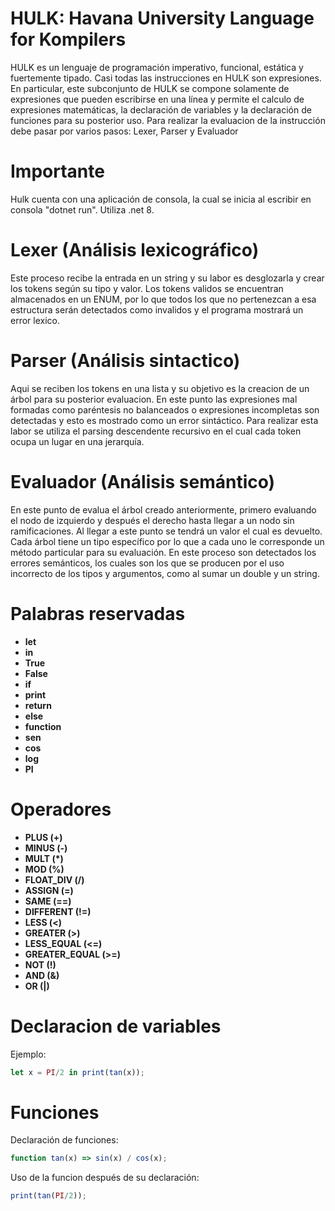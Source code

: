 # HULK: Havana University Language for Kompilers
HULK es un lenguaje de programación imperativo, funcional, estática y fuertemente tipado. Casi todas las instrucciones en HULK son expresiones. En particular, este subconjunto de HULK se compone solamente de expresiones que pueden escribirse en una línea y permite el calculo de expresiones matemáticas, la declaración de variables y la declaración de funciones para su posterior uso.
Para realizar la evaluacion de la instrucción debe pasar por varios pasos: Lexer, Parser y Evaluador

# Importante
Hulk cuenta con una aplicación de consola, la cual se inicia al escribir en consola "dotnet run". Utiliza .net 8.

# Lexer (Análisis lexicográfico)
Este proceso recibe la entrada en un string y su labor es desglozarla y crear los tokens según su tipo y valor. Los tokens validos se encuentran almacenados en un ENUM, por lo que todos los que no pertenezcan a esa estructura serán detectados como invalidos y el programa mostrará un error lexico. 

# Parser (Análisis sintactico)
Aqui se reciben los tokens en una lista y su objetivo es la creacion de un árbol para su posterior evaluacion. En este punto las expresiones mal formadas como paréntesis no balanceados o expresiones incompletas son detectadas y esto es mostrado como un error sintáctico. Para realizar esta labor se utiliza el parsing descendente recursivo en el cual cada token ocupa un lugar en una jerarquía.

# Evaluador (Análisis semántico)
En este punto de evalua el árbol creado anteriormente, primero evaluando el nodo de izquierdo y después el derecho hasta llegar a un nodo sin ramificaciones. Al llegar a este punto se tendrá un valor el cual es devuelto. Cada árbol tiene un tipo específico por lo que a cada uno le corresponde un método particular para su evaluación.
En este proceso son detectados los errores semánticos, los cuales son los que se producen por el uso incorrecto de los tipos y argumentos, como al sumar un double y un string. 

# Palabras reservadas
- **let**
- **in**
- **True**
- **False**
- **if**
- **print**
- **return**
- **else**
- **function**
- **sen**
- **cos**
- **log**
- **PI**

# Operadores
- **PLUS (+)**
- **MINUS (-)**
- **MULT (*)**
- **MOD (%)**
- **FLOAT_DIV (/)**
- **ASSIGN (=)**
- **SAME (==)**
- **DIFFERENT (!=)**
- **LESS (<)**
- **GREATER (>)**
- **LESS_EQUAL (<=)**
- **GREATER_EQUAL (>=)**
- **NOT (!)**
- **AND (&)**
- **OR (|)**

# Declaracion de variables
Ejemplo:
```js
let x = PI/2 in print(tan(x));
```
# Funciones
Declaración de funciones:
```js
function tan(x) => sin(x) / cos(x);
```
Uso de la funcion después de su declaración:
```js
print(tan(PI/2));
```





